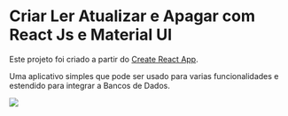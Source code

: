 <h1>Criar Ler Atualizar e Apagar com React Js e Material UI</h1>

Este projeto foi criado a partir do <a href="https://github.com/facebookincubator/create-react-app">Create React App</a>.

<p>Uma aplicativo simples que pode ser usado para varias funcionalidades e estendido para integrar a Bancos de Dados.</p>

<img src="http://157.230.177.222/reactMaterialUiCrud.jpg" align="center">

